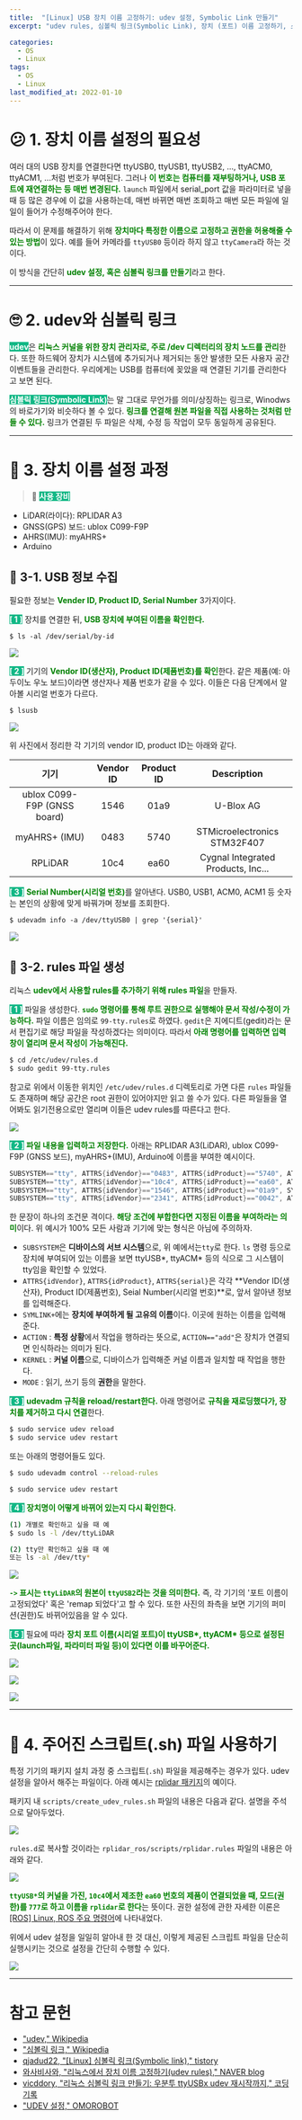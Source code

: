 ```yaml
---
title:  "[Linux] USB 장치 이름 고정하기: udev 설정, Symbolic Link 만들기"
excerpt: "udev rules, 심볼릭 링크(Symbolic Link), 장치 (포트) 이름 고정하기, 스크립트 파일(.sh) 사용하기"

categories:
  - OS
  - Linux
tags:
  - OS
  - Linux
last_modified_at: 2022-01-10
---
```



# 😕 1. 장치 이름 설정의 필요성
여러 대의 USB 장치를 연결한다면 ttyUSB0, ttyUSB1, ttyUSB2, ..., ttyACM0, ttyACM1, ...처럼 번호가 부여된다. 그러나 <span style="color: green">**이 번호는 컴퓨터를 재부팅하거나, USB 포트에 재연결하는 등 매번 변경된다.**</span> `launch` 파일에서 serial_port 값을 파라미터로 넣을 때 등 많은 경우에 이 값을 사용하는데, 매번 바뀌면 매번 조회하고 매번 모든 파일에 일일이 들어가 수정해주어야 한다.

따라서 이 문제를 해결하기 위해 <span style="color: green">**장치마다 특정한 이름으로 고정하고 권한을 허용해줄 수 있는 방법**</span>이 있다. 예를 들어 카메라를 `ttyUSB0` 등이라 하지 않고 `ttyCamera`라 하는 것이다.

이 방식을 간단히 <span style="color: green">**udev 설정, 혹은 심볼릭 링크를 만들기**</span>라고 한다.

- - -

# 🙄 2. udev와 심볼릭 링크
<span style="background-color: #12B886; color: white">**udev**</span>은 <span style="color: green">**리눅스 커널을 위한 장치 관리자로, 주로 /dev 디렉터리의 장치 노드를 관리**</span>한다. 또한 하드웨어 장치가 시스템에 추가되거나 제거되는 동안 발생한 모든 사용자 공간 이벤트들을 관리한다. 우리에게는 USB를 컴퓨터에 꽂았을 때 연결된 기기를 관리한다고 보면 된다.

<span style="background-color: #12B886; color: white">**심볼릭 링크(Symbolic Link)**</span>는 말 그대로 무언가를 의미/상징하는 링크로, Winodws의 바로가기와 비슷하다 볼 수 있다. <span style="color: green">**링크를 연결해 원본 파일을 직접 사용하는 것처럼 만들 수 있다.**</span> 링크가 연결된 두 파일은 삭제, 수정 등 작업이 모두 동일하게 공유된다.


- - -

# 🧐 3. 장치 이름 설정 과정
> 📌 <span style="background-color: #12B886; color: white">**사용 장비**</span>
* LiDAR(라이다): RPLIDAR A3
* GNSS(GPS) 보드: ublox C099-F9P
* AHRS(IMU): myAHRS+
* Arduino

## 🔌 3-1. USB 정보 수집
필요한 정보는 <span style='color: green'>**Vender ID, Product ID, Serial Number**</span> 3가지이다.

<span style="background-color: #12B886; color: white">**[ 1 ]**</span> 장치를 연결한 뒤, <span style='color: green'>**USB 장치에 부여된 이름을 확인한다.**</span>

```
$ ls -al /dev/serial/by-id
```

![](https://images.velog.io/images/717lumos/post/c1eb6b5c-9a4d-46fe-98d9-2ef5229870b0/%EC%8A%A4%ED%81%AC%EB%A6%B0%EC%83%B7,%202022-01-17%2016-57-38_cr.png)

<span style="background-color: #12B886; color: white">**[ 2 ]**</span> 기기의 <span style='color: green'>**Vendor ID(생산자), Product ID(제품번호)를 확인**</span>한다. 같은 제품(예: 아두이노 우노 보드)이라면 생산자나 제품 번호가 같을 수 있다. 이들은 다음 단계에서 알아볼 시리얼 번호가 다르다.

```
$ lsusb
```

![](https://images.velog.io/images/717lumos/post/371d5f61-ce38-4a9c-a0a4-a1a62385924b/%EC%8A%A4%ED%81%AC%EB%A6%B0%EC%83%B7,%202022-01-17%2016-57-52_cr.png)

위 사진에서 정리한 각 기기의 vendor ID, product ID는 아래와 같다.

| 기기 | Vendor ID | Product ID | Description |
|:--:|:--:|:--:|:---:|
| ublox C099-F9P (GNSS board) | 1546 | 01a9 | U-Blox AG |
| myAHRS+ (IMU) | 0483 | 5740 | STMicroelectronics STM32F407 |
| RPLiDAR | 10c4 | ea60 | Cygnal Integrated Products, Inc...|


<span style="background-color: #12B886; color: white">**[ 3 ]**</span> <span style='color: green'>**Serial Number(시리얼 번호)**</span>를 알아낸다. USB0, USB1, ACM0, ACM1 등 숫자는 본인의 상황에 맞게 바꿔가며 정보를 조회한다.
```
$ udevadm info -a /dev/ttyUSB0 | grep '{serial}'
```

![](https://images.velog.io/images/717lumos/post/a00c7d8f-4520-487e-9dd0-9e4659b0aa2f/%EC%8A%A4%ED%81%AC%EB%A6%B0%EC%83%B7,%202022-01-17%2016-58-50_cr.png)


## 💾 3-2. rules 파일 생성
리눅스 <span style='color: green'>**udev에서 사용할 rules를 추가하기 위해 rules 파일**</span>을 만들자.

<span style="background-color: #12B886; color: white">**[ 1 ]**</span> 파일을 생성한다. <span style="color: green">**`sudo` 명령어를 통해 루트 권한으로 실행해야 문서 작성/수정이 가능하다.**</span> 파일 이름은 임의로 `99-tty.rules`로 하였다. `gedit`은 지에디트(gedit)라는 문서 편집기로 해당 파일을 작성하겠다는 의미이다. 따라서 <span style="color: green">**아래 명령어를 입력하면 입력창이 열리며 문서 작성이 가능해진다.**</span>

```bash
$ cd /etc/udev/rules.d
$ sudo gedit 99-tty.rules
```

참고로 위에서 이동한 위치인 `/etc/udev/rules.d` 디렉토리로 가면 다른 `rules` 파일들도 존재하며 해당 공간은 root 권한이 있어야지만 읽고 쓸 수가 있다. 다른 파일들을 열어봐도 읽기전용으로만 열리며 이들은 udev rules를 따른다고 한다.

![](https://images.velog.io/images/717lumos/post/4f225456-4542-4050-a900-b6086fdcfa33/%EC%8A%A4%ED%81%AC%EB%A6%B0%EC%83%B7,%202022-01-17%2017-00-41_cr.png)

<span style="background-color: #12B886; color: white">**[ 2 ]**</span> <span style="color: green">**파일 내용을 입력하고 저장한다.**</span> 아래는 RPLIDAR A3(LiDAR), ublox C099-F9P (GNSS 보드), myAHRS+(IMU), Arduino에 이름을 부여한 예시이다.

```cs
SUBSYSTEM=="tty", ATTRS{idVendor}=="0483", ATTRS{idProduct}=="5740", ATTRS{serial}=="000001010000", SYMLINK+="ttyIMU"
SUBSYSTEM=="tty", ATTRS{idVendor}=="10c4", ATTRS{idProduct}=="ea60", ATTRS{serial}=="0001", SYMLINK+="ttyLiDAR"
SUBSYSTEM=="tty", ATTRS{idVendor}=="1546", ATTRS{idProduct}=="01a9", SYMLINK+="ttyGPS"
SUBSYSTEM=="tty", ATTRS{idVendor}=="2341", ATTRS{idProduct}=="0042", ATTRS{serial}=="75834343639351A06141", SYMLINK+="ttyARDUINO"
```

한 문장이 하나의 조건문 격이다. <span style='color: green'>**해당 조건에 부합한다면 지정된 이름을 부여하라는 의미**</span>이다. 위 예시가 100% 모든 사람과 기기에 맞는 형식은 아님에 주의하자.
* `SUBSYSTEM`은 **디바이스의 서브 시스템**으로, 위 예에서는`tty`로 한다. `ls` 명령 등으로 장치에 부여되어 있는 이름을 보면 ttyUSB\*, ttyACM\* 등의 식으로 그 시스템이 tty임을 확인할 수 있었다.
* `ATTRS{idVendor}`, `ATTRS{idProduct}`, `ATTRS{serial}`은 각각 **Vendor ID(생산자), Product ID(제품번호), Seial Number(시리얼 번호)**로, 앞서 알아낸 정보를 입력해준다.
* `SYMLINK+`에는 **장치에 부여하게 될 고유의 이름**이다. 이곳에 원하는 이름을 입력해준다.
* `ACTION` : **특정 상황**에서 작업을 행하라는 뜻으로, `ACTION=="add"`은 장치가 연결되면 인식하라는 의미가 된다.
* `KERNEL` : **커널 이름**으로, 디바이스가 입력해준 커널 이름과 일치할 때 작업을 행한다. 
* `MODE` : 읽기, 쓰기 등의 **권한**을 말한다.

<span style="background-color: #12B886; color: white">**[ 3 ]**</span> <span style="color: green">**udevadm 규칙을 reload/restart한다.**</span> 아래 명령어로 <span style='color: green'>**규칙을 재로딩했다가, 장치를 제거하고 다시 연결**</span>한다.
```bash
$ sudo service udev reload
$ sudo service udev restart
```
또는 아래의 명령어들도 있다.
```bash
$ sudo udevadm control --reload-rules

$ sudo service udev restart
```

<span style="background-color: #12B886; color: white">**[ 4 ]**</span> <span style="color: green">**장치명이 어떻게 바뀌어 있는지 다시 확인한다.**</span>
```bash
(1) 개별로 확인하고 싶을 때 예
$ sudo ls -l /dev/ttyLiDAR

(2) tty만 확인하고 싶을 때 예
또는 ls -al /dev/tty*

```

![](https://images.velog.io/images/717lumos/post/f1ecf6cf-c114-4817-b384-2ef2b6268ec1/%EC%8A%A4%ED%81%AC%EB%A6%B0%EC%83%B7,%202022-01-17%2017-04-39_cr.png)

<span style="color: green">**`->` 표시는 `ttyLiDAR`의 원본이 `ttyUSB2`라는 것을 의미한다.**</span> 즉, 각 기기의 '포트 이름이 고정되었다' 혹은 'remap 되었다'고 할 수 있다. 또한 사진의 좌측을 보면 기기의 퍼미션(권한)도 바뀌어있음을 알 수 있다.

<span style="background-color: #12B886; color: white">**[ 5 ]**</span> 필요에 따라 <span style="color: green">**장치 포트 이름(시리얼 포트)이 ttyUSB\*, ttyACM\* 등으로 설정된 곳(launch파일, 파라미터 파일 등)이 있다면 이를 바꾸어준다.**</span>

![](https://images.velog.io/images/717lumos/post/36c5bc05-d7aa-45e6-b90b-a233d761a413/%EC%8A%A4%ED%81%AC%EB%A6%B0%EC%83%B7,%202022-01-17%2017-05-54_cr.png)

![](https://images.velog.io/images/717lumos/post/60f7b4b2-d8fe-4a88-9812-70f66c47bbca/%EC%8A%A4%ED%81%AC%EB%A6%B0%EC%83%B7,%202022-01-17%2017-06-27_cr.png)

![](https://images.velog.io/images/717lumos/post/827d1a77-73cb-473c-92b9-fb48f088152f/%EC%8A%A4%ED%81%AC%EB%A6%B0%EC%83%B7,%202022-01-17%2017-07-49_cr.png)

- - -

# 📄 4. 주어진 스크립트(.sh) 파일 사용하기
특정 기기의 패키지 설치 과정 중 스크립트(`.sh`) 파일을 제공해주는 경우가 있다. udev 설정을 알아서 해주는 파일이다. 아래 예시는 [rplidar 패키지](https://github.com/robopeak/rplidar_ros)의 예이다.

패키지 내 `scripts/create_udev_rules.sh` 파일의 내용은 다음과 같다. 설명을 주석으로 달아두었다.

![](https://images.velog.io/images/717lumos/post/23e3bcfa-bb91-456d-9ae6-fc18cf8b11b6/carbon%20(8).png)


`rules.d`로 복사할 것이라는 `rplidar_ros/scripts/rplidar.rules` 파일의 내용은 아래와 같다.

![](https://images.velog.io/images/717lumos/post/05c24101-43b4-467b-b948-6754d182b5cf/carbon%20(9).png)

<span style='color: green'>**`ttyUSB*`의 커널을 가진, `10c4`에서 제조한 `ea60` 번호의 제품이 연결되었을 때, 모드(권한)를 `777`로 하고 이름을 `rplidar`로 한다**</span>는 뜻이다. 권한 설정에 관한 자세한 이론은 [[ROS] Linux, ROS 주요 명령어](https://velog.io/@717lumos/ROS-Linux-ROS-%EC%A3%BC%EC%9A%94-%EB%AA%85%EB%A0%B9%EC%96%B4)에 나타내었다.

위에서 udev 설정을 일일히 알아내 한 것 대신, 이렇게 제공된 스크립트 파일을 단순히 실행시키는 것으로 설정을 간단히 수행할 수 있다.

![](https://images.velog.io/images/717lumos/post/b416ab70-9e16-4383-bb9a-078b3196a074/carbon%20(10).png)

- - -

# 참고 문헌
* ["udev," Wikipedia](https://ko.wikipedia.org/wiki/Udev)
* ["심볼릭 링크," Wikipedia](https://ko.wikipedia.org/wiki/%EC%8B%AC%EB%B3%BC%EB%A6%AD_%EB%A7%81%ED%81%AC)
* [qjadud22, "[Linux] 심볼릭 링크(Symbolic link)," tistory](https://qjadud22.tistory.com/22)
* [와사비사와, "리눅스에서 장치 이름 고정하기(udev rules)," NAVER blog](https://blog.naver.com/PostView.nhn?blogId=hanyeji0818&logNo=221769459297&categoryNo=11&parentCategoryNo=0&viewDate=&currentPage=1&postListTopCurrentPage=1&from=search)
* [vicddory, "리눅스 심볼릭 링크 만들기: 우분투 ttyUSBx udev 재시작까지," 코딩 기록](https://codingcoding.tistory.com/212)
* ["UDEV 설정," OMOROBOT](https://omorobot.gitbook.io/manual/product/omo-r1mini/ros/ros1-melodic/udev)

